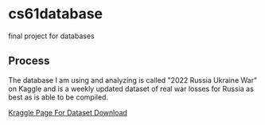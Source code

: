 # cs61database
final project for databases

## Process
The database I am using and analyzing is called "2022 Russia Ukraine War" on Kaggle and is a weekly updated dataset of real war losses for Russia as best as is able to be compiled. 

[Kraggle Page For Dataset Download](https://www.kaggle.com/datasets/piterfm/2022-ukraine-russian-war?select=russia_losses_equipment_correction.csv)
